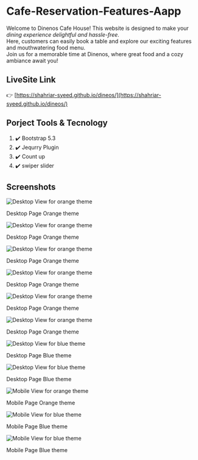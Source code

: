 # Cafe-Reservation-Features-Aapp

<p>
  Welcome to Dinenos Cafe House! This website is designed to make your <em>dining experience delightful and hassle-free</em>. <br>
  Here, customers can easily book a table and explore our exciting features and mouthwatering food menu. <br>
  Join us for a memorable time at Dinenos, where great food and a cozy ambiance await you!
</p>

## LiveSite Link

👉 [https://shahriar-syeed.github.io/dineos/](https://shahriar-syeed.github.io/dineos/)

## Porject Tools & Tecnology

<ol type="none">
  <li>  
  ✔️  Bootstrap 5.3
  </li>
  <li>  
  ✔️ Jequrry Plugin
  </li>
  <li>  
  ✔️ Count up
  </li>
  <li>  
  ✔️ swiper slider 
  </li>
</ol>

## Screenshots

  ![Desktop View for orange theme](https://github.com/Shahriar-Syeed/dineos/blob/main/img/screenshot/desktop_1_orange.png)
  
  <caption>Desktop Page Orange theme</caption>
  
  ![Desktop View for orange theme](https://github.com/Shahriar-Syeed/dineos/blob/main/img/screenshot/desktop_2_orange.png)
  
  <caption>Desktop Page Orange theme</caption>
  
  ![Desktop View for orange theme](https://github.com/Shahriar-Syeed/dineos/blob/main/img/screenshot/desktop_3_orange.png)
  
  <caption>Desktop Page Orange theme</caption>
  
  ![Desktop View for orange theme](https://github.com/Shahriar-Syeed/dineos/blob/main/img/screenshot/desktop_4_orange.png)
  
  <caption>Desktop Page Orange theme</caption>
  
  ![Desktop View for orange theme](https://github.com/Shahriar-Syeed/dineos/blob/main/img/screenshot/desktop_5_orange.png)
  
  <caption>Desktop Page Orange theme</caption>
  
  ![Desktop View for orange theme](https://github.com/Shahriar-Syeed/dineos/blob/main/img/screenshot/desktop_6_orange.png)
  
  <caption>Desktop Page Orange theme</caption>
  
  ![Desktop View for blue theme](https://github.com/Shahriar-Syeed/dineos/blob/main/img/screenshot/desktop_1_blue.png)
  
  <caption>Desktop Page Blue theme</caption>
  
  ![Desktop View for blue theme](https://github.com/Shahriar-Syeed/dineos/blob/main/img/screenshot/esktop-2-blue.png)
  
  <caption>Desktop Page Blue theme</caption>
  
  ![Mobile View for orange theme](https://github.com/Shahriar-Syeed/dineos/blob/main/img/screenshot/mobile_1_orange.png)
  
  <caption>Mobile Page Orange theme</caption>
  
  ![Mobile View for blue theme](https://github.com/Shahriar-Syeed/dineos/blob/main/img/screenshot/mobile_1_blue.png)
  
  <caption>Mobile Page Blue theme</caption>
  
  ![Mobile View for blue theme](https://github.com/Shahriar-Syeed/dineos/blob/main/img/screenshot/mobile_2_blue.png)
  
  <caption>Mobile Page Blue theme</caption>
